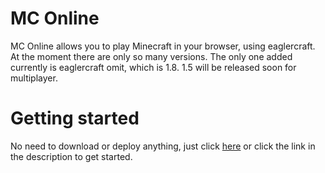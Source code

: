 # MC Online
MC Online allows you to play Minecraft in your browser, using eaglercraft. At the moment there are only so many versions. The only one added currently is eaglercraft omit, which is 1.8. 1.5 will be released soon for multiplayer.
# Getting started
No need to download or deploy anything, just click [here](packageaour.github.io/mconline) or click the link in the description to get started.
